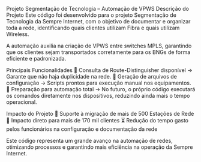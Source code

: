 Projeto Segmentação de Tecnologia – Automação de VPWS
Descrição do Projeto
Este código foi desenvolvido para o projeto Segmentação de Tecnologia da Sempre Internet, com o objetivo de documentar e organizar toda a rede, identificando quais clientes utilizam Fibra e quais utilizam Wireless.

A automação auxilia na criação de VPWS entre switches MPLS, garantindo que os clientes sejam transportados corretamente para os BNGs de forma eficiente e padronizada.

Principais Funcionalidades
🔹 Consulta de Route-Distinguisher disponível → Garante que não haja duplicidade na rede.
🔹 Geração de arquivos de configuração → Scripts prontos para execução manual nos equipamentos.
🔹 Preparação para automação total → No futuro, o próprio código executará os comandos diretamente nos dispositivos, reduzindo ainda mais o tempo operacional.

Impacto do Projeto
🚀 Suporte à migração de mais de 500 Estações de Rede
👥 Impacto direto para mais de 170 mil clientes
⏳ Redução do tempo gasto pelos funcionários na configuração e documentação da rede

Este código representa um grande avanço na automação de redes, otimizando processos e garantindo mais eficiência na operação da Sempre Internet.